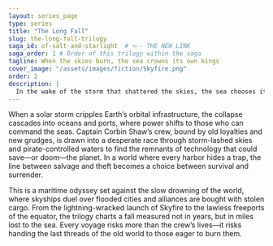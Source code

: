 ```yaml
---
layout: series_page
type: series
title: "The Long Fall"
slug: the-long-fall-trilogy
saga_id: of-salt-and-starlight  # <-- THE NEW LINK
saga_order: 1 # Order of this trilogy within the saga
tagline: When the skies burn, the sea crowns its own kings
cover_image: "/assets/images/fiction/Skyfire.png"
order: 2
description: |
  In the wake of the storm that shattered the skies, the sea chooses its own kings. Survival will belong to those who can take it—and keep it.
---
```

When a solar storm cripples Earth’s orbital infrastructure, the collapse cascades into oceans and ports, where power shifts to those who can command the seas. Captain Corbin Shaw’s crew, bound by old loyalties and new grudges, is drawn into a desperate race through storm-lashed skies and pirate-controlled waters to find the remnants of technology that could save—or doom—the planet. In a world where every harbor hides a trap, the line between salvage and theft becomes a choice between survival and surrender.

This is a maritime odyssey set against the slow drowning of the world, where skyships duel over flooded cities and alliances are bought with stolen cargo. From the lightning-wracked launch of Skyfire to the lawless freeports of the equator, the trilogy charts a fall measured not in years, but in miles lost to the sea. Every voyage risks more than the crew’s lives—it risks handing the last threads of the old world to those eager to burn them.
